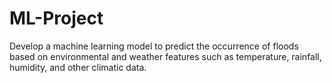 # ML-Project
Develop a machine learning model to predict the occurrence of floods based on environmental and weather features such as temperature, rainfall, humidity, and other climatic data.
